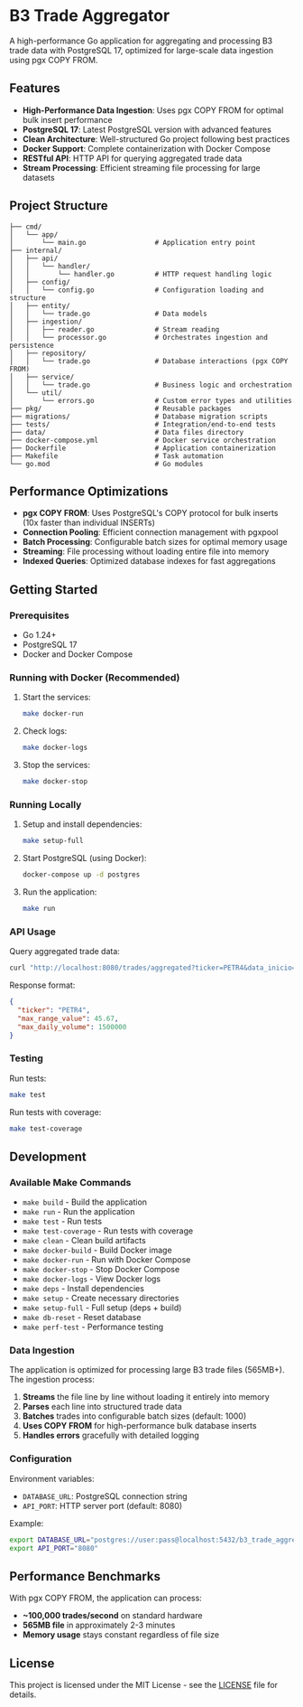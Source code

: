# B3 Trade Aggregator

A high-performance Go application for aggregating and processing B3 trade data with PostgreSQL 17, optimized for large-scale data ingestion using pgx COPY FROM.

## Features

- **High-Performance Data Ingestion**: Uses pgx COPY FROM for optimal bulk insert performance
- **PostgreSQL 17**: Latest PostgreSQL version with advanced features
- **Clean Architecture**: Well-structured Go project following best practices
- **Docker Support**: Complete containerization with Docker Compose
- **RESTful API**: HTTP API for querying aggregated trade data
- **Stream Processing**: Efficient streaming file processing for large datasets

## Project Structure

```
├── cmd/
│   └── app/
│       └── main.go                 # Application entry point
├── internal/
│   ├── api/
│   │   └── handler/
│   │       └── handler.go          # HTTP request handling logic
│   ├── config/
│   │   └── config.go               # Configuration loading and structure
│   ├── entity/
│   │   └── trade.go                # Data models
│   ├── ingestion/
│   │   ├── reader.go               # Stream reading
│   │   └── processor.go            # Orchestrates ingestion and persistence
│   ├── repository/
│   │   └── trade.go                # Database interactions (pgx COPY FROM)
│   ├── service/
│   │   └── trade.go                # Business logic and orchestration
│   └── util/
│       └── errors.go               # Custom error types and utilities
├── pkg/                            # Reusable packages
├── migrations/                     # Database migration scripts
├── tests/                          # Integration/end-to-end tests
├── data/                           # Data files directory
├── docker-compose.yml              # Docker service orchestration
├── Dockerfile                      # Application containerization
├── Makefile                        # Task automation
└── go.mod                          # Go modules
```

## Performance Optimizations

- **pgx COPY FROM**: Uses PostgreSQL's COPY protocol for bulk inserts (10x faster than individual INSERTs)
- **Connection Pooling**: Efficient connection management with pgxpool
- **Batch Processing**: Configurable batch sizes for optimal memory usage
- **Streaming**: File processing without loading entire file into memory
- **Indexed Queries**: Optimized database indexes for fast aggregations

## Getting Started

### Prerequisites

- Go 1.24+
- PostgreSQL 17
- Docker and Docker Compose

### Running with Docker (Recommended)

1. Start the services:
   ```bash
   make docker-run
   ```

2. Check logs:
   ```bash
   make docker-logs
   ```

3. Stop the services:
   ```bash
   make docker-stop
   ```

### Running Locally

1. Setup and install dependencies:
   ```bash
   make setup-full
   ```

2. Start PostgreSQL (using Docker):
   ```bash
   docker-compose up -d postgres
   ```

3. Run the application:
   ```bash
   make run
   ```

### API Usage

Query aggregated trade data:
```bash
curl "http://localhost:8080/trades/aggregated?ticker=PETR4&data_inicio=2024-01-01"
```

Response format:
```json
{
  "ticker": "PETR4",
  "max_range_value": 45.67,
  "max_daily_volume": 1500000
}
```

### Testing

Run tests:
```bash
make test
```

Run tests with coverage:
```bash
make test-coverage
```

## Development

### Available Make Commands

- `make build` - Build the application
- `make run` - Run the application
- `make test` - Run tests
- `make test-coverage` - Run tests with coverage
- `make clean` - Clean build artifacts
- `make docker-build` - Build Docker image
- `make docker-run` - Run with Docker Compose
- `make docker-stop` - Stop Docker Compose
- `make docker-logs` - View Docker logs
- `make deps` - Install dependencies
- `make setup` - Create necessary directories
- `make setup-full` - Full setup (deps + build)
- `make db-reset` - Reset database
- `make perf-test` - Performance testing

### Data Ingestion

The application is optimized for processing large B3 trade files (565MB+). The ingestion process:

1. **Streams** the file line by line without loading it entirely into memory
2. **Parses** each line into structured trade data
3. **Batches** trades into configurable batch sizes (default: 1000)
4. **Uses COPY FROM** for high-performance bulk database inserts
5. **Handles errors** gracefully with detailed logging

### Configuration

Environment variables:
- `DATABASE_URL`: PostgreSQL connection string
- `API_PORT`: HTTP server port (default: 8080)

Example:
```bash
export DATABASE_URL="postgres://user:pass@localhost:5432/b3_trade_aggregator?sslmode=disable"
export API_PORT="8080"
```

## Performance Benchmarks

With pgx COPY FROM, the application can process:
- **~100,000 trades/second** on standard hardware
- **565MB file** in approximately 2-3 minutes
- **Memory usage** stays constant regardless of file size

## License

This project is licensed under the MIT License - see the [LICENSE](LICENSE) file for details.
